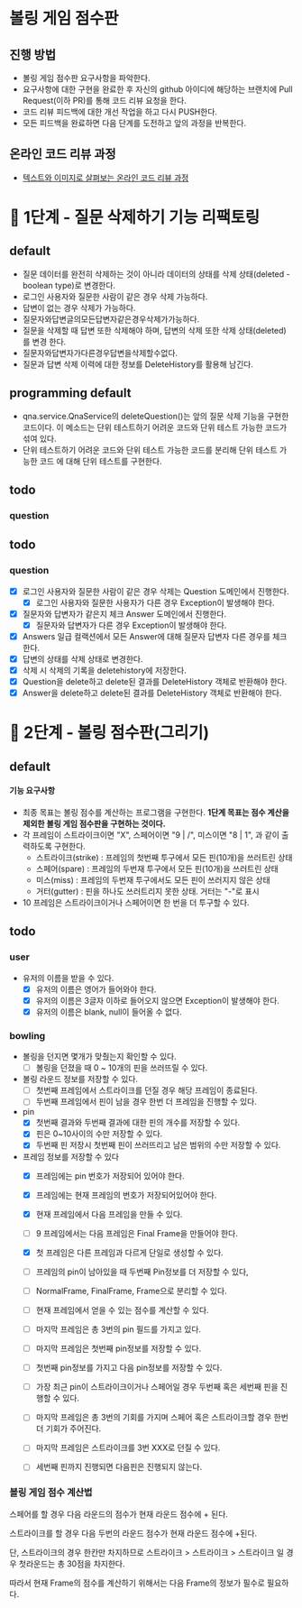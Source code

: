 # 볼링 게임 점수판
## 진행 방법
* 볼링 게임 점수판 요구사항을 파악한다.
* 요구사항에 대한 구현을 완료한 후 자신의 github 아이디에 해당하는 브랜치에 Pull Request(이하 PR)를 통해 코드 리뷰 요청을 한다.
* 코드 리뷰 피드백에 대한 개선 작업을 하고 다시 PUSH한다.
* 모든 피드백을 완료하면 다음 단계를 도전하고 앞의 과정을 반복한다.

## 온라인 코드 리뷰 과정
* [텍스트와 이미지로 살펴보는 온라인 코드 리뷰 과정](https://github.com/next-step/nextstep-docs/tree/master/codereview)

# 🚀 1단계 - 질문 삭제하기 기능 리팩토링

## default

- 질문 데이터를 완전히 삭제하는 것이 아니라 데이터의 상태를 삭제 상태(deleted - boolean type)로 변경한다.
- 로그인 사용자와 질문한 사람이 같은 경우 삭제 가능하다.
- 답변이 없는 경우 삭제가 가능하다.
- 질문자와답변글의모든답변자같은경우삭제가가능하다.
- 질문을 삭제할 때 답변 또한 삭제해야 하며, 답변의 삭제 또한 삭제 상태(deleted)를 변경
  한다.
- 질문자와답변자가다른경우답변을삭제할수없다.
- 질문과 답변 삭제 이력에 대한 정보를 DeleteHistory를 활용해 남긴다.

## programming default

- qna.service.QnaService의 deleteQuestion()는 앞의 질문 삭제 기능을 구현한 코드이다. 이 메소드는 단위 테스트하기 어려운 코드와 단위 테스트 가능한 코드가 섞여 있다.
- 단위 테스트하기 어려운 코드와 단위 테스트 가능한 코드를 분리해 단위 테스트 가능한 코드 에 대해 단위 테스트를 구현한다.

## todo

### question

## todo

### question

- [x] 로그인 사용자와 질문한 사람이 같은 경우 삭제는 Question 도메인에서 진행한다.
  - [x] 로그인 사용자와 질문한 사용자가 다른 경우 Exception이 발생해야 한다.
- [x] 질문자와 답변자가 같은지 체크 Answer 도메인에서 진행한다.
  - [x] 질문자와 답변자가 다른 경우 Exception이 발생해야 한다.
- [x] Answers 일급 컬랙션에서 모든 Answer에 대해 질문자 답변자 다른 경우를 체크한다.
- [x] 답변의 상태를 삭제 상태로 변경한다.
- [x] 삭제 시 삭제의 기록을 deletehistory에 저장한다.
- [x] Question을 delete하고 delete된 결과를 DeleteHistory 객체로 반환해야 한다.
- [x] Answer을 delete하고 delete된 결과를 DeleteHistory 객체로 반환해야 한다.

# 🚀 2단계 - 볼링 점수판(그리기)

## default

#### 기능 요구사항

- 최종 목표는 볼링 점수를 계산하는 프로그램을 구현한다. **1단계 목표는 점수 계산을 제외한 볼링 게임 점수판을 구현하는 것이다.**
- 각 프레임이 스트라이크이면 "X", 스페어이면 "9 | /", 미스이면 "8 | 1", 과 같이 출력하도록 구현한다.
  - 스트라이크(strike) : 프레임의 첫번째 투구에서 모든 핀(10개)을 쓰러트린 상태
  - 스페어(spare) : 프레임의 두번재 투구에서 모든 핀(10개)을 쓰러트린 상태
  - 미스(miss) : 프레임의 두번재 투구에서도 모든 핀이 쓰러지지 않은 상태
  - 거터(gutter) : 핀을 하나도 쓰러트리지 못한 상태. 거터는 "-"로 표시
- 10 프레임은 스트라이크이거나 스페어이면 한 번을 더 투구할 수 있다.

## todo

### user

- 유저의 이름을 받을 수 있다.
  - [x] 유저의 이름은 영어가 들어와야 한다.
  - [x] 유저의 이름은 3글자 이하로 들어오지 않으면 Exception이 발생해야 한다.
  - [x] 유저의 이름은 blank, null이 들어올 수 없다.

### bowling

- 볼링을 던지면 몇개가 맞췄는지 확인할 수 있다.
  - [ ] 볼링을 던졌을 때 0 ~ 10개의 핀을 쓰러뜨릴 수 있다.
- 볼링 라운드 정보를 저장할 수 있다.
  - [ ] 첫번째 프레임에서 스트라이크를 던질 경우 해당 프레임이 종료된다.
  - [ ] 두번째 프레임에서 핀이 남을 경우 한번 더 프레임을 진행할 수 있다.
- pin
  - [x] 첫번째 결과와 두번째 결과에 대한 핀의 개수를 저장할 수 있다.
  - [x] 핀은 0~10사이의 수만 저장할 수 있다.
  - [x] 두번째 핀 저장시 첫번째 핀이 쓰러뜨리고 남은 범위의 수만 저장할 수 있다.
- 프레임 정보를 저장할 수 있다
  - [x] 프레임에는 pin 번호가 저장되어 있어야 한다.
  - [x] 프레임에는 현재 프레임의 번호가 저장되어있어야 한다.
  - [x] 현재 프레임에서 다음 프레임을 만들 수 있다.
  - [ ] 9 프레임에서는 다음 프레임은 Final Frame을 만들어야 한다.
  - [x] 첫 프레임은 다른 프레임과 다르게 단일로 생성할 수 있다.
  - [ ] 프레임의 pin이 남아있을 때 두번째 Pin정보를 더 저장할 수 있다,
  - [ ] NormalFrame, FinalFrame, Frame으로 분리할 수 있다.
  - [ ] 현재 프레임에서 얻을 수 있는 점수를 계산할 수 있다.

  - [ ] 마지막 프레임은 총 3번의 pin 필드를 가지고 있다.
  - [ ] 마지막 프레임은 첫번째 pin정보를 저장할 수 있다.
  - [ ] 첫번째 pin정보를 가지고 다음 pin정보를 저장할 수 있다.
  - [ ] 가장 최근 pin이 스트라이크이거나 스페어일 경우 두번째 혹은 세번째 핀을 진행할 수 있다.
  - [ ] 마지막 프레임은 총 3번의 기회를 가지며 스페어 혹은 스트라이크할 경우 한번 더 기회가 주어진다.
  - [ ] 마지막 프레임은 스트라이크를 3번 XXX로 던질 수 있다.
  - [ ] 세번째 핀까지 진행되면 다음핀은 진행되지 않는다.

### 볼링 게임 점수 계산법

스페어를 할 경우 다음 라운드의 점수가 현재 라운드 점수에 + 된다.

스트라이크를 할 경우 다음 두번의 라운드 점수가 현재 라운드 점수에 +된다.

단, 스트라이크의 경우 한칸만 차지하므로 스트라이크 > 스트라이크 > 스트라이크 일 경우 첫라운드는 총 30점을 차지한다.

따라서 현재 Frame의 점수를 계산하기 위해서는 다음 Frame의 정보가 필수로 필요하다.
